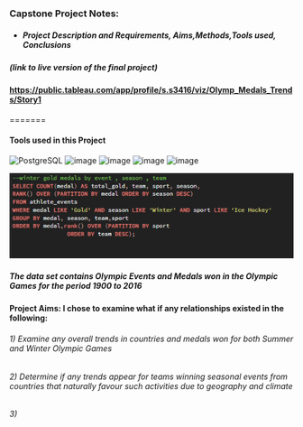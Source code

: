 
### Capstone Project Notes:
##### <ul><li>Project Description and Requirements, Aims,Methods,Tools used, Conclusions </li></ul>

##### *(link to live version of the final project)*
#### https://public.tableau.com/app/profile/s.s3416/viz/Olymp_Medals_Trends/Story1 
=======
#### Tools used in this Project

![PostgreSQL](https://a11ybadges.com/badge?logo=postgresql)  ![image](https://github.com/ssoehdata/SQL_for_Data_Science_Specialization_Course/assets/150803481/7fdb4c26-a680-4985-9bc9-39a147d4f8d3) ![image](https://img.shields.io/badge/Microsoft_SQL_Server-CC2927?style=for-the-badge&logo=microsoft-sql-server&logoColor=white) ![image](https://img.shields.io/badge/Tableau-E97627?style=for-the-badge&logo=Tableau&logoColor=white) 
![image](https://img.shields.io/badge/Microsoft_Excel-217346?style=for-the-badge&logo=microsoft-excel&logoColor=white) 


![alt text](https://github.com/ssoehdata/SQL_for_Data_Science_Specialization_Course/blob/main/Courses/4_SQL_for_DataScience_Capstone_Project/Capstone_Project/Final_Project_Materials/SQLQueries_examples/goldmedal_window_function.png) 

##### The data set contains Olympic Events and Medals won in the Olympic Games for the period 1900 to 2016
#### Project Aims: I chose to examine what if any relationships existed in the following:
###### <n1>1) Examine any overall trends in countries and medals won for both Summer and Winter Olympic Games 
###### <n1>2) Determine if any trends appear for teams winning seasonal events from countries that naturally favour such activities due to geography and climate
###### <n1>3) 



